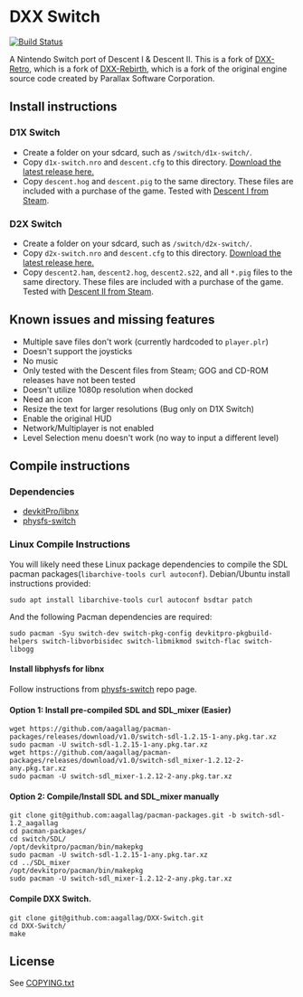 # DXX Switch

[![Build Status](https://travis-ci.org/aagallag/DXX-Switch.svg?branch=master)](https://travis-ci.org/aagallag/DXX-Switch)

A Nintendo Switch port of Descent I & Descent II.  This is a fork of [DXX-Retro](https://github.com/CDarrow/DXX-Retro), which is a fork of [DXX-Rebirth](https://github.com/dxx-rebirth/dxx-rebirth), which is a fork of the original engine source code created by Parallax Software Corporation.

## Install instructions
### D1X Switch
- Create a folder on your sdcard, such as `/switch/d1x-switch/`.
- Copy `d1x-switch.nro` and `descent.cfg` to this directory.  [Download the latest release here.](https://github.com/aagallag/DXX-Switch/releases)
- Copy `descent.hog` and `descent.pig` to the same directory.  These files are included with a purchase of the game.  Tested with [Descent I from Steam](https://store.steampowered.com/app/273570/Descent/).

### D2X Switch
- Create a folder on your sdcard, such as `/switch/d2x-switch/`.
- Copy `d2x-switch.nro` and `descent.cfg` to this directory.  [Download the latest release here.](https://github.com/aagallag/DXX-Switch/releases)
- Copy `descent2.ham`, `descent2.hog`, `descent2.s22`, and all `*.pig` files to the same directory.  These files are included with a purchase of the game.  Tested with [Descent II from Steam](https://store.steampowered.com/app/273580/Descent_2/).

## Known issues and missing features
- Multiple save files don't work (currently hardcoded to `player.plr`)
- Doesn't support the joysticks
- No music
- Only tested with the Descent files from Steam; GOG and CD-ROM releases have not been tested
- Doesn't utilize 1080p resolution when docked
- Need an icon
- Resize the text for larger resolutions (Bug only on D1X Switch)
- Enable the original HUD
- Network/Multiplayer is not enabled
- Level Selection menu doesn't work (no way to input a different level)

## Compile instructions

### Dependencies
- [devkitPro/libnx](https://devkitpro.org/wiki/devkitPro_pacman)
- [physfs-switch](https://github.com/carstene1ns/physfs-switch)

### Linux Compile Instructions

You will likely need these Linux package dependencies to compile the SDL pacman packages(`libarchive-tools curl autoconf`). Debian/Ubuntu install instructions provided:
```
sudo apt install libarchive-tools curl autoconf bsdtar patch
```

And the following Pacman dependencies are required:
```
sudo pacman -Syu switch-dev switch-pkg-config devkitpro-pkgbuild-helpers switch-libvorbisidec switch-libmikmod switch-flac switch-libogg
```

#### Install libphysfs for libnx
Follow instructions from [physfs-switch](https://github.com/carstene1ns/physfs-switch) repo page.

#### Option 1: Install pre-compiled SDL and SDL_mixer (Easier)
```
wget https://github.com/aagallag/pacman-packages/releases/download/v1.0/switch-sdl-1.2.15-1-any.pkg.tar.xz
sudo pacman -U switch-sdl-1.2.15-1-any.pkg.tar.xz
wget https://github.com/aagallag/pacman-packages/releases/download/v1.0/switch-sdl_mixer-1.2.12-2-any.pkg.tar.xz
sudo pacman -U switch-sdl_mixer-1.2.12-2-any.pkg.tar.xz
```

#### Option 2: Compile/Install SDL and SDL_mixer manually
```
git clone git@github.com:aagallag/pacman-packages.git -b switch-sdl-1.2_aagallag
cd pacman-packages/
cd switch/SDL/
/opt/devkitpro/pacman/bin/makepkg
sudo pacman -U switch-sdl-1.2.15-1-any.pkg.tar.xz
cd ../SDL_mixer
/opt/devkitpro/pacman/bin/makepkg
sudo pacman -U switch-sdl_mixer-1.2.12-2-any.pkg.tar.xz
```

#### Compile DXX Switch.
```
git clone git@github.com:aagallag/DXX-Switch.git
cd DXX-Switch/
make
```

## License
See [COPYING.txt](COPYING.txt)
